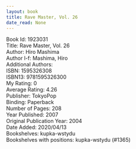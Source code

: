 ```yaml
---
layout: book
title: Rave Master, Vol. 26
date_read: None
---
```


Book Id: 1923031<br />
Title: Rave Master, Vol. 26<br />
Author: Hiro Mashima<br />
Author l-f: Mashima, Hiro<br />
Additional Authors: <br />
ISBN: 1595326308<br />
ISBN13: 9781595326300<br />
My Rating: 0<br />
Average Rating: 4.26<br />
Publisher: TokyoPop<br />
Binding: Paperback<br />
Number of Pages: 208<br />
Year Published: 2007<br />
Original Publication Year: 2004<br />
Date Added: 2020/04/13<br />
Bookshelves: kupka-wstydu<br />
Bookshelves with positions: kupka-wstydu (#1365)<br />

